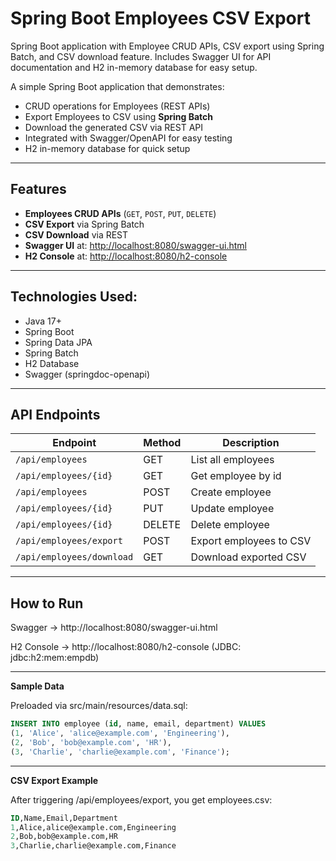 # Spring Boot Employees CSV Export
Spring Boot application with Employee CRUD APIs, CSV export using Spring Batch, and CSV download feature.  Includes Swagger UI for API documentation and H2 in-memory database for easy setup.

A simple Spring Boot application that demonstrates:

- CRUD operations for Employees (REST APIs)
- Export Employees to CSV using **Spring Batch**
- Download the generated CSV via REST API
- Integrated with Swagger/OpenAPI for easy testing
- H2 in-memory database for quick setup

---

##  Features
- **Employees CRUD APIs** (`GET`, `POST`, `PUT`, `DELETE`)
- **CSV Export** via Spring Batch
- **CSV Download** via REST
- **Swagger UI** at: [http://localhost:8080/swagger-ui.html](http://localhost:8080/swagger-ui.html)
- **H2 Console** at: [http://localhost:8080/h2-console](http://localhost:8080/h2-console)

---

## Technologies Used:
- Java 17+
- Spring Boot
- Spring Data JPA
- Spring Batch
- H2 Database
- Swagger (springdoc-openapi)

---

##  API Endpoints

| Endpoint | Method | Description |
|----------|--------|-------------|
| `/api/employees` | GET | List all employees |
| `/api/employees/{id}` | GET | Get employee by id |
| `/api/employees` | POST | Create employee |
| `/api/employees/{id}` | PUT | Update employee |
| `/api/employees/{id}` | DELETE | Delete employee |
| `/api/employees/export` | POST | Export employees to CSV |
| `/api/employees/download` | GET | Download exported CSV |

---

##  How to Run

Swagger → http://localhost:8080/swagger-ui.html

H2 Console → http://localhost:8080/h2-console
 (JDBC: jdbc:h2:mem:empdb)

---

**Sample Data**

Preloaded via src/main/resources/data.sql:
```sql
INSERT INTO employee (id, name, email, department) VALUES
(1, 'Alice', 'alice@example.com', 'Engineering'),
(2, 'Bob', 'bob@example.com', 'HR'),
(3, 'Charlie', 'charlie@example.com', 'Finance');
```
---

**CSV Export Example**

After triggering /api/employees/export, you get employees.csv:

```sql
ID,Name,Email,Department
1,Alice,alice@example.com,Engineering
2,Bob,bob@example.com,HR
3,Charlie,charlie@example.com,Finance
```
